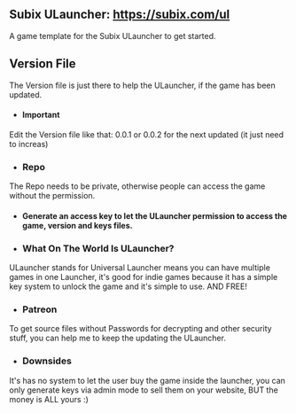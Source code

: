 ## Subix ULauncher: https://subix.com/ul

A game template for the Subix ULauncher to get started.

## Version File
The Version file is just there to help the ULauncher, if the game has been updated.

  - #### Important
  Edit the Version file like that: 0.0.1 or 0.0.2 for the next updated (it just need to increas)
  
* ### Repo
The Repo needs to be private, otherwise people can access the game without the permission.

  - #### Generate an access key to let the ULauncher permission to access the game, version and keys files.
  

* ### What On The World Is ULauncher?
ULauncher stands for Universal Launcher means you can have multiple games in one Launcher, it's good for indie games because it has a simple key system to unlock the game and it's simple to use. AND FREE!

* ### Patreon
To get source files without Passwords for decrypting and other security stuff, you can help me to keep the updating the ULauncher.

* ### Downsides
It's has no system to let the user buy the game inside the launcher, you can only generate keys via admin mode to sell them on your website, BUT the money is ALL yours :)
